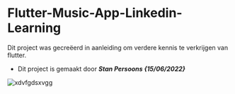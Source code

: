 # Flutter-Music-App-Linkedin-Learning

Dit project was gecreëerd in aanleiding om verdere kennis te verkrijgen van flutter.

-   Dit project is gemaakt door **_Stan Persoons {15/06/2022}_**


![xdvfgdsxvgg](https://user-images.githubusercontent.com/44066744/174030881-6ce75d7a-7516-4003-b4d1-37bfbb584f22.png)
